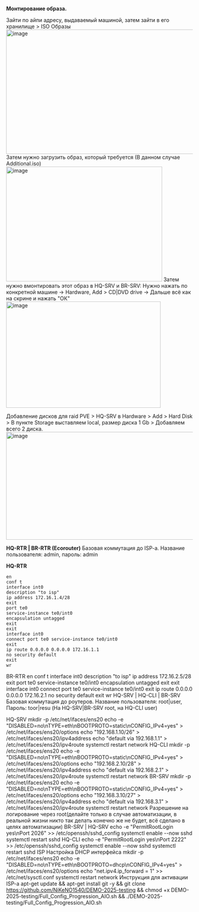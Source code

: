**Монтирование образа.**

Зайти по айпи адресу, выдаваемый машиной, затем зайти в его хранилище > ISO Образы
<img width="841" height="335" alt="image" src="https://github.com/user-attachments/assets/57254d6d-2fa6-42fa-91bb-87079de325ea" />
Затем нужно загрузить образ, который требуется (В данном случае Additional.iso)
<img width="421" height="309" alt="image" src="https://github.com/user-attachments/assets/070394ec-5e25-46ff-8bc4-46b4326714ce" />
Затем нужно вмонтировать этот образ в HQ-SRV и BR-SRV: Нужно нажать по конкретной машине -> Hardware, Add > CD|DVD drive -> Дальше всё как на скрине и нажать "ОК"
<img width="417" height="286" alt="image" src="https://github.com/user-attachments/assets/10b8ae3c-595d-4246-a818-c0650515c546" />


Добавление дисков для raid
PVE > HQ-SRV в Hardware > Add > Hard Disk > В пункте Storage выставляем local, размер диска 1 Gb > Добавляем всего 2 диска.
 <img width="616" height="290" alt="image" src="https://github.com/user-attachments/assets/82bcc3a6-e864-4865-852a-a9dcba28551e" />

**HQ-RTR | BR-RTR (Ecorouter)**
Базовая коммутация до ISP-a.
Название пользователя: admin, пароль: admin

**HQ-RTR**
```
en  
conf t
interface int0
description "to isp"
ip address 172.16.1.4/28
exit
port te0
service-instance te0/int0
encapsulation untagged
exit
exit
interface int0
connect port te0 service-instance te0/int0
exit
ip route 0.0.0.0 0.0.0.0 172.16.1.1
no security default
exit
wr
```
BR-RTR
en
conf t
interface int0
description "to isp"
ip address 172.16.2.5/28
exit
port te0
service-instance te0/int0
encapsulation untagged
exit
exit
interface int0
connect port te0 service-instance te0/int0
exit
ip route 0.0.0.0 0.0.0.0 172.16.2.1
no security default
exit
wr
HQ-SRV | HQ-CLI | BR-SRV
Базовая коммутация до роутеров.
Название пользователя: root|user, Пароль: toor|resu (На HQ-SRV|BR-SRV root, на HQ-CLI user)

HQ-SRV
mkdir -p /etc/net/ifaces/ens20
echo -e "DISABLED=no\nTYPE=eth\nBOOTPROTO=static\nCONFIG_IPv4=yes" > /etc/net/ifaces/ens20/options
echo "192.168.1.10/26" > /etc/net/ifaces/ens20/ipv4address
echo "default via 192.168.1.1" > /etc/net/ifaces/ens20/ipv4route
systemctl restart network
HQ-CLI
mkdir -p /etc/net/ifaces/ens20
echo -e "DISABLED=no\nTYPE=eth\nBOOTPROTO=static\nCONFIG_IPv4=yes" > /etc/net/ifaces/ens20/options
echo "192.168.2.10/28" > /etc/net/ifaces/ens20/ipv4address
echo "default via 192.168.2.1" > /etc/net/ifaces/ens20/ipv4route
systemctl restart network
BR-SRV
mkdir -p /etc/net/ifaces/ens20
echo -e "DISABLED=no\nTYPE=eth\nBOOTPROTO=static\nCONFIG_IPv4=yes" > /etc/net/ifaces/ens20/options
echo "192.168.3.10/27" > /etc/net/ifaces/ens20/ipv4address
echo "default via 192.168.3.1" > /etc/net/ifaces/ens20/ipv4route
systemctl restart network
Разрешение на логирование через root(делайте только в случае автоматизации, в реальной жизни никто так делать конечно же не будет, всё сделано в целях автоматизации)
BR-SRV | HQ-SRV
echo -e "PermitRootLogin yes\nPort 2026" >> /etc/openssh/sshd_config
systemctl enable --now sshd
systemctl restart sshd
HQ-CLI
echo -e "PermitRootLogin yes\nPort 2222" >> /etc/openssh/sshd_config
systemctl enable --now sshd
systemctl restart sshd
ISP
Настройка DHCP интерфейса
mkdir -p /etc/net/ifaces/ens20
echo -e "DISABLED=no\nTYPE=eth\nBOOTPROTO=dhcp\nCONFIG_IPv4=yes" > /etc/net/ifaces/ens20/options
echo "net.ipv4.ip_forward = 1" >> /etc/net/sysctl.conf
systemctl restart network
Инструкция для активации ISP-a
apt-get update && apt-get install git -y && git clone https://github.com/NiKeNO1540/DEMO-2025-testing && chmod +x DEMO-2025-testing/Full_Config_Progression_AIO.sh && ./DEMO-2025-testing/Full_Config_Progression_AIO.sh
